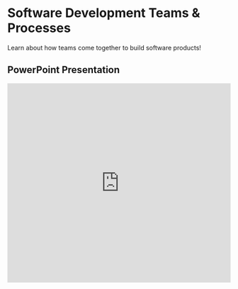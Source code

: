 # Software Development Teams & Processes
Learn about how teams come together to build software products!

## PowerPoint Presentation
<iframe src='https://view.officeapps.live.com/op/embed.aspx?src=https://hylandtechclub.com/capstone/SoftwareDevTeamsLesson/Presentation.pptx' width='100%' height='450px' frameborder='0'></iframe>
